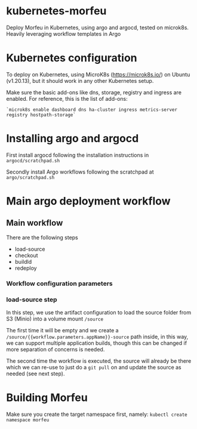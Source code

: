 kubernetes-morfeu
=================

Deploy Morfeu in Kubernetes, using argo and argocd, tested on microk8s. Heavily leveraging workflow templates in Argo

# Kubernetes configuration
To deploy on Kubernetes, using MicroK8s (https://microk8s.io/) on Ubuntu (v1.20.13), but it should work in any other
Kubernetes setup.

Make sure the basic add-ons like dns, storage, registry and ingress are enabled. For reference, this is the list of add-ons:

	`microk8s enable dashboard dns ha-cluster ingress metrics-server registry hostpath-storage`

# Installing argo and argocd

First install argocd following the installation instructions in `argocd/scratchpad.sh`

Secondly install Argo workflows following the scratchpad at `argo/scratchpad.sh`


# Main argo deployment workflow


## Main workflow
There are the following steps
  * load-source
  * checkout
  * buildld
  * redeploy

### Workflow configuration parameters


### load-source step

In this step, we use the artifact configuration to load the source folder from S3 (Minio) into a volume mount `/source`

The first time it will be empty and we create a `/source/{{workflow.parameters.appName}}-source` path inside, in
this way, we can support multiple application builds, though this can be changed if more separation of concerns is
needed.

The second time the workflow is executed, the source will already be there which we can re-use to just do a `git pull`
on and update the source as needed (see next step).

# Building Morfeu


Make sure you create the target namespace first, namely:
	`kubectl create namespace morfeu`

